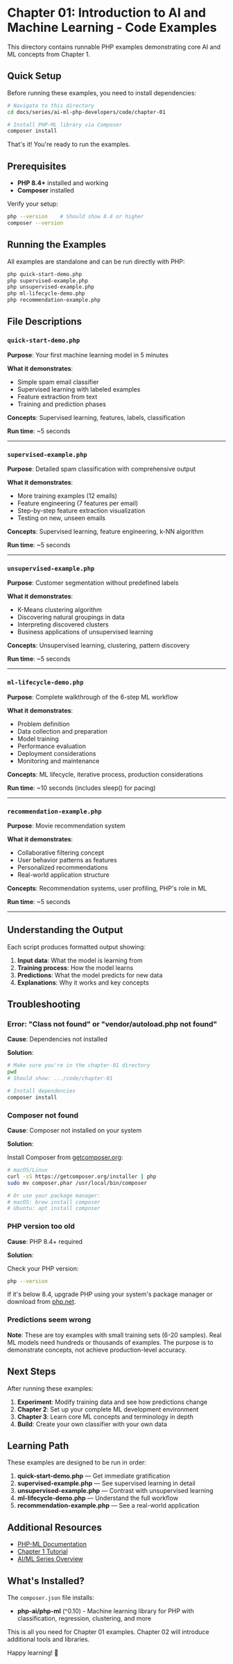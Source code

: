 # Chapter 01: Introduction to AI and Machine Learning - Code Examples

This directory contains runnable PHP examples demonstrating core AI and ML concepts from Chapter 1.

## Quick Setup

Before running these examples, you need to install dependencies:

```bash
# Navigate to this directory
cd docs/series/ai-ml-php-developers/code/chapter-01

# Install PHP-ML library via Composer
composer install
```

That's it! You're ready to run the examples.

## Prerequisites

- **PHP 8.4+** installed and working
- **Composer** installed

Verify your setup:

```bash
php --version    # Should show 8.4 or higher
composer --version
```

## Running the Examples

All examples are standalone and can be run directly with PHP:

```bash
php quick-start-demo.php
php supervised-example.php
php unsupervised-example.php
php ml-lifecycle-demo.php
php recommendation-example.php
```

## File Descriptions

### `quick-start-demo.php`

**Purpose**: Your first machine learning model in 5 minutes

**What it demonstrates**:

- Simple spam email classifier
- Supervised learning with labeled examples
- Feature extraction from text
- Training and prediction phases

**Concepts**: Supervised learning, features, labels, classification

**Run time**: ~5 seconds

---

### `supervised-example.php`

**Purpose**: Detailed spam classification with comprehensive output

**What it demonstrates**:

- More training examples (12 emails)
- Feature engineering (7 features per email)
- Step-by-step feature extraction visualization
- Testing on new, unseen emails

**Concepts**: Supervised learning, feature engineering, k-NN algorithm

**Run time**: ~5 seconds

---

### `unsupervised-example.php`

**Purpose**: Customer segmentation without predefined labels

**What it demonstrates**:

- K-Means clustering algorithm
- Discovering natural groupings in data
- Interpreting discovered clusters
- Business applications of unsupervised learning

**Concepts**: Unsupervised learning, clustering, pattern discovery

**Run time**: ~5 seconds

---

### `ml-lifecycle-demo.php`

**Purpose**: Complete walkthrough of the 6-step ML workflow

**What it demonstrates**:

- Problem definition
- Data collection and preparation
- Model training
- Performance evaluation
- Deployment considerations
- Monitoring and maintenance

**Concepts**: ML lifecycle, iterative process, production considerations

**Run time**: ~10 seconds (includes sleep() for pacing)

---

### `recommendation-example.php`

**Purpose**: Movie recommendation system

**What it demonstrates**:

- Collaborative filtering concept
- User behavior patterns as features
- Personalized recommendations
- Real-world application structure

**Concepts**: Recommendation systems, user profiling, PHP's role in ML

**Run time**: ~5 seconds

---

## Understanding the Output

Each script produces formatted output showing:

1. **Input data**: What the model is learning from
2. **Training process**: How the model learns
3. **Predictions**: What the model predicts for new data
4. **Explanations**: Why it works and key concepts

## Troubleshooting

### Error: "Class not found" or "vendor/autoload.php not found"

**Cause**: Dependencies not installed

**Solution**:

```bash
# Make sure you're in the chapter-01 directory
pwd
# Should show: .../code/chapter-01

# Install dependencies
composer install
```

### Composer not found

**Cause**: Composer not installed on your system

**Solution**:

Install Composer from [getcomposer.org](https://getcomposer.org/):

```bash
# macOS/Linux
curl -sS https://getcomposer.org/installer | php
sudo mv composer.phar /usr/local/bin/composer

# Or use your package manager:
# macOS: brew install composer
# Ubuntu: apt install composer
```

### PHP version too old

**Cause**: PHP 8.4+ required

**Solution**:

Check your PHP version:

```bash
php --version
```

If it's below 8.4, upgrade PHP using your system's package manager or download from [php.net](https://www.php.net/downloads).

### Predictions seem wrong

**Note**: These are toy examples with small training sets (6-20 samples). Real ML models need hundreds or thousands of examples. The purpose is to demonstrate concepts, not achieve production-level accuracy.

## Next Steps

After running these examples:

1. **Experiment**: Modify training data and see how predictions change
2. **Chapter 2**: Set up your complete ML development environment
3. **Chapter 3**: Learn core ML concepts and terminology in depth
4. **Build**: Create your own classifier with your own data

## Learning Path

These examples are designed to be run in order:

1. **quick-start-demo.php** — Get immediate gratification
2. **supervised-example.php** — See supervised learning in detail
3. **unsupervised-example.php** — Contrast with unsupervised learning
4. **ml-lifecycle-demo.php** — Understand the full workflow
5. **recommendation-example.php** — See a real-world application

## Additional Resources

- [PHP-ML Documentation](https://php-ml.readthedocs.io/)
- [Chapter 1 Tutorial](../../chapters/01-introduction-to-ai-and-machine-learning-for-php-developers.md)
- [AI/ML Series Overview](/series/ai-ml-php-developers/)

## What's Installed?

The `composer.json` file installs:

- **php-ai/php-ml** (^0.10) - Machine learning library for PHP with classification, regression, clustering, and more

This is all you need for Chapter 01 examples. Chapter 02 will introduce additional tools and libraries.

Happy learning! 🚀

